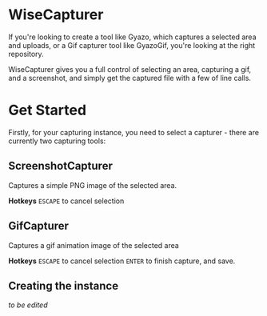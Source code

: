 WiseCapturer
============

If you're looking to create a tool like Gyazo, which captures a selected area and uploads, or a Gif capturer tool like GyazoGif, you're looking at the right repository.

WiseCapturer gives you a full control of selecting an area, capturing a gif, and a screenshot, and simply get the captured file with a few of line calls.


Get Started
===========

Firstly, for your capturing instance, you need to select a capturer - there are currently two capturing tools:


ScreenshotCapturer
------------------

Captures a simple PNG image of the selected area.

**Hotkeys**
`ESCAPE` to cancel selection

GifCapturer 
-----------
Captures a gif animation image of the selected area

**Hotkeys** 
`ESCAPE` to cancel selection
`ENTER` to finish capture, and save.


Creating the instance
---------------------
*to be edited*
